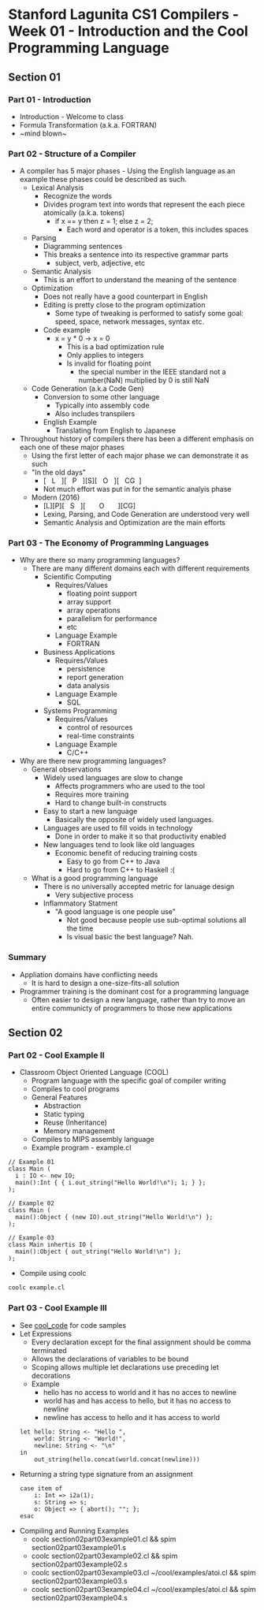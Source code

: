 # Stanford Lagunita CS1 Compilers - Week 01 - Introduction and the Cool Programming Language
## Section 01 
### Part 01 - Introduction
* Introduction - Welcome to class
* Formula Transformation (a.k.a. FORTRAN)
 * ~mind blown~

### Part 02 - Structure of a Compiler
* A compiler has 5 major phases - Using the English language as an example these phases could be described as such.
  * Lexical Analysis
    * Recognize the words
    * Divides program text into words that represent the each piece atomically (a.k.a. tokens)
      * if x == y then z = 1;  else z = 2;
        * Each word and operator is a token, this includes spaces
  * Parsing
    * Diagramming sentences
    * This breaks a sentence into its respective grammar parts
      * subject, verb, adjective, etc
  * Semantic Analysis
    * This is an effort to understand the meaning of the sentence
  * Optimization
    * Does not really have a good counterpart in English
    * Editing is pretty close to the program optimization
      * Some type of tweaking is performed to satisfy some goal: speed, space, network messages, syntax etc.
    * Code example
      * x = y * 0 -> x = 0
        * This is a bad optimization rule
        * Only applies to integers
        * Is invalid for floating point
          * the special number in the IEEE standard not a number(NaN) multiplied by 0 is still NaN
  * Code Generation (a.k.a Code Gen)
    * Conversion to some other language
      * Typically into assembly code
      * Also includes transpilers
    * English Example
      * Translating from English to Japanese
* Throughout history of compilers there has been a different emphasis on each one of these major phases
  * Using the first letter of each major phase we can demonstrate it as such
  * "In the old days" 
    * [&nbsp;&nbsp;&nbsp;L&nbsp;&nbsp;&nbsp;][&nbsp;&nbsp;&nbsp;P&nbsp;&nbsp;&nbsp;][S][&nbsp;&nbsp;&nbsp;O&nbsp;&nbsp;&nbsp;][&nbsp;&nbsp;&nbsp;CG&nbsp;&nbsp;]
    * Not much effort was put in for the semantic analyis phase
  * Modern (2016)
    * [L][P][&nbsp;&nbsp;&nbsp;S&nbsp;&nbsp;&nbsp;][&nbsp;&nbsp;&nbsp;&nbsp;&nbsp;&nbsp;&nbsp;O&nbsp;&nbsp;&nbsp;&nbsp;&nbsp;&nbsp;&nbsp;][CG]
    * Lexing, Parsing, and Code Generation are understood very well
    * Semantic Analysis and Optimization are the main efforts
    
### Part 03 - The Economy of Programming Languages
* Why are there so many programming languages?
  * There are many different domains each with different requirements 
    * Scientific Computing  
      * Requires/Values
        * floating point support
        * array support
        * array operations
        * parallelism for performance
        * etc
      * Language Example
        * FORTRAN
    * Business Applications
      * Requires/Values
        * persistence
        * report generation
        * data analysis
      * Language Example
        * SQL
    * Systems Programming
      * Requires/Values
        * control of resources
        * real-time constraints
      * Language Example
        * C/C++
* Why are there new programming languages?
  * General observations
    * Widely used languages are slow to change
      * Affects programmers who are used to the tool
      * Requires more training
      * Hard to change built-in constructs
    * Easy to start a new language
      * Basically the opposite of widely used languages.
    * Languages are used to fill voids in technology
      * Done in order to make it so that productivity enabled
    * New languages tend to look like old languages
      * Economic benefit of reducing training costs
        * Easy to go from C++ to Java
        * Hard to go from C++ to Haskell :(
  * What is a good programming language
    * There is no universally accepted metric for lanuage design
      * Very subjective process
    * Inflammatory Statment
      * "A good language is one people use"
        * Not good because people use sub-optimal solutions all the time
        * Is visual basic the best language? Nah.

### Summary
* Appliation domains have conflicting needs
  * It is hard to design a one-size-fits-all solution
* Programmer training is the dominant cost for a programming language
  * Often easier to design a new language, rather than try to move an entire communicty of programmers to those new applications

## Section 02 
### Part 02 - Cool Example II
* Classroom Object Oriented Language (COOL)
  * Program language with the specific goal of compiler writing
  * Compiles to cool programs
  * General Features
    * Abstraction 
    * Static typing
    * Reuse (Inheritance)
    * Memory management
  * Compiles to MIPS assembly language
  * Example program - example.cl
```cool
// Example 01
class Main (
  i : IO <- new IO;
  main():Int { { i.out_string("Hello World!\n"); 1; } };
);

// Example 02
class Main (
  main():Object { (new IO).out_string("Hello World!\n") };
);

// Example 03
class Main inhertis IO (
  main():Object { out_string("Hello World!\n") };
);
```
  * Compile using coolc
```bash
coolc example.cl
```

### Part 03 - Cool Example III

- See [cool_code] for code samples
- Let Expressions
  - Every declaration except for the final assignment should be comma terminated
  - Allows the declarations of variables to be bound
  - Scoping allows multiple let declarations use preceding let decorations 
  - Example
      - hello has no access to world and it has no acces to newline
      - world has and has access to hello, but it has no access to newline 
      - newline has access to hello and it has access to world
  ```cool
  let hello: String <- "Hello ",
      world: String <- "World!",
      newline: String <- "\n"
  in
      out_string(hello.concat(world.concat(newline)))
  ```
- Returning a string type signature from an assignment
    ```cool
    case item of
        i: Int => i2a(1);
        s: String => s;
        o: Object => { abort(); ""; };
    esac
    ```
- Compiling and Running Examples
    - coolc section02part03example01.cl && spim section02part03example01.s
    - coolc section02part03example02.cl && spim section02part03example02.s
    - coolc section02part03example03.cl ~/cool/examples/atoi.cl && spim section02part03example03.s
    - coolc section02part03example04.cl ~/cool/examples/atoi.cl && spim section02part03example04.s




[cool_code]: cool_code
